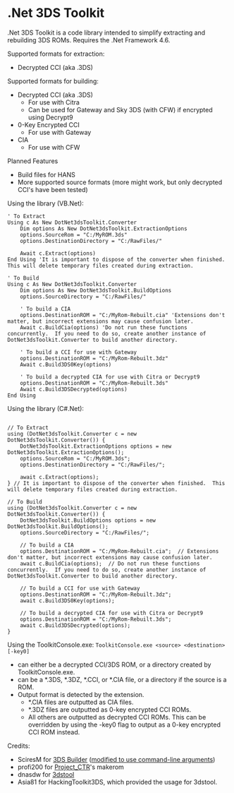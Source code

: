 # .Net 3DS Toolkit
.Net 3DS Toolkit is a code library intended to simplify extracting and rebuilding 3DS ROMs.  Requires the .Net Framework 4.6.

Supported formats for extraction:
* Decrypted CCI (aka .3DS)

Supported formats for building:
* Decrypted CCI (aka .3DS)
  * For use with Citra
  * Can be used for Gateway and Sky 3DS (with CFW) if encrypted using Decrypt9
* 0-Key Encrypted CCI
  * For use with Gateway
* CIA
  * For use with CFW

Planned Features
* Build files for HANS
* More supported source formats (more might work, but only decrypted CCI's have been tested)

Using the library (VB.Net):
```
' To Extract
Using c As New DotNet3dsToolkit.Converter
    Dim options As New DotNet3dsToolkit.ExtractionOptions
    options.SourceRom = "C:/MyROM.3ds"
    options.DestinationDirectory = "C:/RawFiles/"

    Await c.Extract(options)
End Using 'It is important to dispose of the converter when finished.  This will delete temporary files created during extraction.

' To Build
Using c As New DotNet3dsToolkit.Converter
    Dim options As New DotNet3dsToolkit.BuildOptions
    options.SourceDirectory = "C:/RawFiles/"    

	' To build a CIA
	options.DestinationROM = "C:/MyRom-Rebuilt.cia" 'Extensions don't matter, but incorrect extensions may cause confusion later.
    Await c.BuildCia(options) 'Do not run these functions concurrently.  If you need to do so, create another instance of DotNet3dsToolkit.Converter to build another directory.

	' To build a CCI for use with Gateway
	options.DestinationROM = "C:/MyRom-Rebuilt.3dz"
	Await c.Build3DS0Key(options)

	' To build a decrypted CIA for use with Citra or Decrypt9
	options.DestinationROM = "C:/MyRom-Rebuilt.3ds"
	Await c.Build3DSDecrypted(options)
End Using
```

Using the library (C#.Net):
```

// To Extract
using (DotNet3dsToolkit.Converter c = new DotNet3dsToolkit.Converter()) {
	DotNet3dsToolkit.ExtractionOptions options = new DotNet3dsToolkit.ExtractionOptions();
	options.SourceRom = "C:/MyROM.3ds";
	options.DestinationDirectory = "C:/RawFiles/";

	await c.Extract(options);
} // It is important to dispose of the converter when finished.  This will delete temporary files created during extraction.

// To Build
using (DotNet3dsToolkit.Converter c = new DotNet3dsToolkit.Converter()) {
	DotNet3dsToolkit.BuildOptions options = new DotNet3dsToolkit.BuildOptions();
	options.SourceDirectory = "C:/RawFiles/";

	// To build a CIA
	options.DestinationROM = "C:/MyRom-Rebuilt.cia";  // Extensions don't matter, but incorrect extensions may cause confusion later.
	await c.BuildCia(options);  // Do not run these functions concurrently.  If you need to do so, create another instance of DotNet3dsToolkit.Converter to build another directory.

	// To build a CCI for use with Gateway
	options.DestinationROM = "C:/MyRom-Rebuilt.3dz";
	await c.Build3DS0Key(options);

	// To build a decrypted CIA for use with Citra or Decrypt9
	options.DestinationROM = "C:/MyRom-Rebuilt.3ds";
	await c.Build3DSDecrypted(options);
}

```

Using the ToolkitConsole.exe:
`ToolkitConsole.exe <source> <destination> [-key0]`
* <source> can either be a decrypted CCI/3DS ROM, or a directory created by ToolkitConsole.exe.
* <destination> can be a *.3DS, *.3DZ, *.CCI, or *.CIA file, or a directory if the source is a ROM.
* Output format is detected by the extension.
  * *.CIA files are outputted as CIA files.
  * *.3DZ files are outputted as 0-key encrypted CCI ROMs.
  * All others are outputted as decrypted CCI ROMs.  This can be overridden by using the -key0 flag to output as a 0-key encrypted CCI ROM instead.

Credits:
* SciresM for [3DS Builder](https://github.com/SciresM/3DS-Builder) ([modified to use command-line arguments](https://github.com/evandixon/3DS-Builder))
* profi200 for [Project_CTR](https://github.com/profi200/Project_CTR)'s makerom
* dnasdw for [3dstool](https://github.com/dnasdw/3dstool)
* Asia81 for HackingToolkit3DS, which provided the usage for 3dstool.